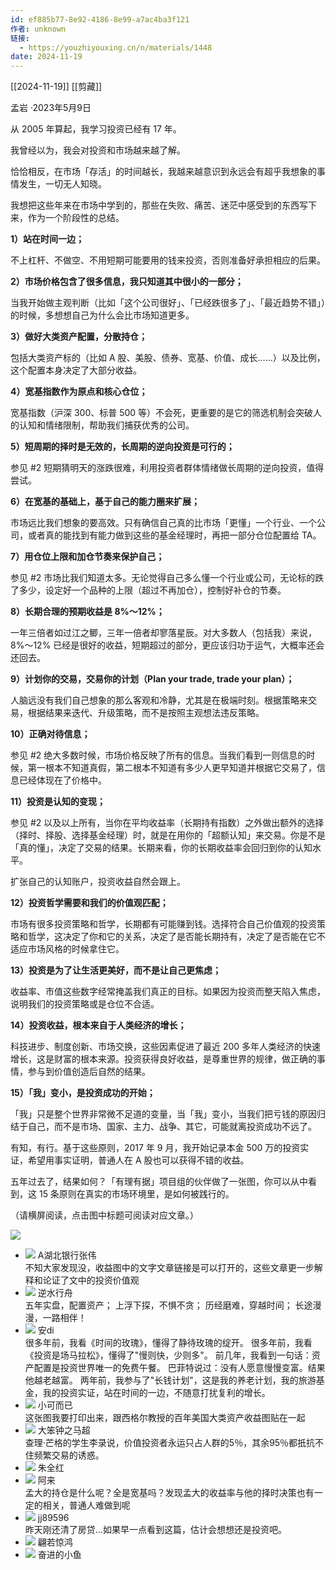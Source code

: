 ```yaml
---
id: ef885b77-8e92-4186-8e99-a7ac4ba3f121
作者: unknown
链接:
  - https://youzhiyouxing.cn/n/materials/1448
date: 2024-11-19
---
```


[[2024-11-19]] [[剪藏]] 

孟岩 ·2023年5月9日

从 2005 年算起，我学习投资已经有 17 年。

我曾经以为，我会对投资和市场越来越了解。

恰恰相反，在市场「存活」的时间越长，我越来越意识到永远会有超乎我想象的事情发生，一切无人知晓。

我想把这些年来在市场中学到的，那些在失败、痛苦、迷茫中感受到的东西写下来，作为一个阶段性的总结。

**1）站在时间一边；**

不上杠杆、不做空、不用短期可能要用的钱来投资，否则准备好承担相应的后果。

**2）市场价格包含了很多信息，我只知道其中很小的一部分；**

当我开始做主观判断（比如「这个公司很好」、「已经跌很多了」、「最近趋势不错」）的时候，多想想自己为什么会比市场知道更多。

**3）做好大类资产配置，分散持仓；**

包括大类资产标的（比如 A 股、美股、债券、宽基、价值、成长……）以及比例，这个配置本身决定了大部分收益。

**4）宽基指数作为原点和核心仓位；**

宽基指数（沪深 300、标普 500 等）不会死，更重要的是它的筛选机制会突破人的认知和情绪限制，帮助我们捕获优秀的公司。

**5）短周期的择时是无效的，长周期的逆向投资是可行的；**

参见 #2 短期猜明天的涨跌很难，利用投资者群体情绪做长周期的逆向投资，值得尝试。

**6）在宽基的基础上，基于自己的能力圈来扩展；**

市场远比我们想象的要高效。只有确信自己真的比市场「更懂」一个行业、一个公司，或者真的能找到有能力做到这些的基金经理时，再把一部分仓位配置给 TA。

**7）用仓位上限和加仓节奏来保护自己；**

参见 #2 市场比我们知道太多。无论觉得自己多么懂一个行业或公司，无论标的跌了多少，设定好一个品种的上限（超过不再加仓），控制好补仓的节奏。

**8）长期合理的预期收益是 8%～12%；**

一年三倍者如过江之鲫，三年一倍者却寥落星辰。对大多数人（包括我）来说，8%～12% 已经是很好的收益，短期超过的部分，更应该归功于运气，大概率还会还回去。

**9）计划你的交易，交易你的计划（Plan your trade, trade your plan）；**

人脑远没有我们自己想象的那么客观和冷静，尤其是在极端时刻。根据策略来交易，根据结果来迭代、升级策略，而不是按照主观想法违反策略。

**10）正确对待信息；**

参见 #2 绝大多数时候，市场价格反映了所有的信息。当我们看到一则信息的时候，第一根本不知道真假，第二根本不知道有多少人更早知道并根据它交易了，信息已经体现在了价格中。

**11）投资是认知的变现；**

参见 #2 以及以上所有，当你在平均收益率（长期持有指数）之外做出额外的选择（择时、择股、选择基金经理）时，就是在用你的「超额认知」来交易。你是不是「真的懂」，决定了交易的结果。长期来看，你的长期收益率会回归到你的认知水平。

扩张自己的认知账户，投资收益自然会跟上。

**12）投资哲学需要和我们的价值观匹配；**

市场有很多投资策略和哲学，长期都有可能赚到钱。选择符合自己价值观的投资策略和哲学，这决定了你和它的关系，决定了是否能长期持有，决定了是否能在它不适应市场风格的时候拿住它。

**13）投资是为了让生活更美好，而不是让自己更焦虑；**

收益率、市值这些数字经常掩盖我们真正的目标。如果因为投资而整天陷入焦虑，说明我们的投资策略或是仓位不合适。

**14）投资收益，根本来自于人类经济的增长；**

科技进步、制度创新、市场交换，这些因素促进了最近 200 多年人类经济的快速增长，这是财富的根本来源。投资获得良好收益，是尊重世界的规律，做正确的事情，参与到价值创造后自然的结果。

**15）「我」变小，是投资成功的开始；**

「我」只是整个世界非常微不足道的变量，当「我」变小，当我们把亏钱的原因归结于自己，而不是市场、国家、主力、战争、其它，可能就离投资成功不远了。

有知，有行。基于这些原则，2017 年 9 月，我开始记录本金 500 万的投资实证，希望用事实证明，普通人在 A 股也可以获得不错的收益。

五年过去了，结果如何？「有理有据」项目组的伙伴做了一张图，你可以从中看到，这 15 条原则在真实的市场环境里，是如何被践行的。

（请横屏阅读，点击图中标题可阅读对应文章。）

![](https://asset.youzhiyouxing.cn/image/2023/03/23/01GW67FKDM7WGEF9ND4GCVYH55.jpg?x-oss-process=image/resize,w_1280,limit_1)

- ![](https://avatar.youzhiyouxing.cn/user/2022/01/13/01FS8H76GV00J0CDYV9N4RP6V6.jpg?x-oss-process=image/resize,w_78,limit_1/format,jpg) A湖北银行张伟  
不知大家发现没，收益图中的文字文章链接是可以打开的，这些文章更一步解释和论证了文中的投资价值观
- ![](https://avatar.youzhiyouxing.cn/user/2021/01/01/01ETWSRVHYXYBXVQC7BYRK1VZC.jpg?x-oss-process=image/resize,w_78,limit_1/format,jpg) 逆水行舟  
五年实盘，配置资产； 上浮下探，不惧不贪； 历经磨难，穿越时间； 长途漫漫，一路相伴！
- ![](https://avatar.youzhiyouxing.cn/user/2020/07/16/01EDABHT5X6F7JKZBSAMX1G4G1.jpg?x-oss-process=image/resize,w_78,limit_1/format,jpg) 安di  
很多年前，我看《时间的玫瑰》，懂得了静待玫瑰的绽开。 很多年前，我看《投资是场马拉松》，懂得了"慢则快，少则多"。 前几年，我看到一句话：资产配置是投资世界唯一的免费午餐。 巴菲特说过：没有人愿意慢慢变富。结果他越老越富。 两年前，我参与了"长钱计划"，这是我的养老计划，我的旅游基金，我的投资实证，站在时间的一边，不随意打扰复利的增长。
- ![](https://avatar.youzhiyouxing.cn/user/2022/07/09/01G7GBDMAXYBKC3KPHWBA9DZFD.jpg?x-oss-process=image/resize,w_78,limit_1/format,jpg) 小可而已  
这张图我要打印出来，跟西格尔教授的百年美国大类资产收益图贴在一起
- ![](https://avatar.youzhiyouxing.cn/user/avatars/default_avatar_17.png?x-oss-process=image/resize,w_78,limit_1/format,jpg) 大笨钟之马超  
查理·芒格的学生李录说，价值投资者永运只占人群的5％，其余95％都扺抗不住频繁交易的诱惑。
- ![](https://avatar.youzhiyouxing.cn/user/2022/05/22/01G3NVRK3PMX0GVRH0E9Q8S9SH.jpg?x-oss-process=image/resize,w_78,limit_1/format,jpg) 朱全红
- ![](https://avatar.youzhiyouxing.cn/user/avatars/default_avatar_06.png?x-oss-process=image/resize,w_78,limit_1/format,jpg) 阿来  
孟大的持仓是什么呢？全是宽基吗？发现孟大的收益率与他的择时决策也有一定的相关，普通人难做到呢
- ![](https://avatar.youzhiyouxing.cn/user/avatars/default_avatar_31.png?x-oss-process=image/resize,w_78,limit_1/format,jpg) jj89596  
昨天刚还清了房贷…如果早一点看到这篇，估计会想想还是投资吧。
- ![](https://avatar.youzhiyouxing.cn/user/avatars/default_avatar_04.png?x-oss-process=image/resize,w_78,limit_1/format,jpg) 翩若惊鸿
- ![](https://avatar.youzhiyouxing.cn/user/2022/01/05/01FRMX5WD5P25QRB318BQBED95.jpg?x-oss-process=image/resize,w_78,limit_1/format,jpg) 奋进的小鱼
